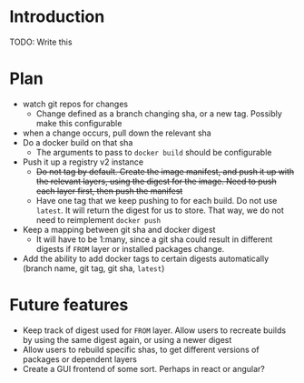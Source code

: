 # Introduction
TODO: Write this

# Plan
- watch git repos for changes
  - Change defined as a branch changing sha, or a new tag. Possibly make this configurable
- when a change occurs, pull down the relevant sha
- Do a docker build on that sha
  - The arguments to pass to `docker build` should be configurable
- Push it up a registry v2 instance
  - ~~Do not tag by default. Create the image manifest, and push it up with the relevant layers, using the digest for the image. Need to push each layer first, then push the manifest~~
  - Have one tag that we keep pushing to for each build. Do not use `latest`.  It will return the digest for us to store.  That way, we do not need to reimplement `docker push`
- Keep a mapping between git sha and docker digest
  - It will have to be 1:many, since a git sha could result in different digests if `FROM` layer or installed packages change.
- Add the ability to add docker tags to certain digests automatically (branch name, git tag, git sha, `latest`)

# Future features
- Keep track of digest used for `FROM` layer. Allow users to recreate builds by using the same digest again, or using a newer digest
- Allow users to rebuild specific shas, to get different versions of packages or dependent layers
- Create a GUI frontend of some sort.  Perhaps in react or angular?